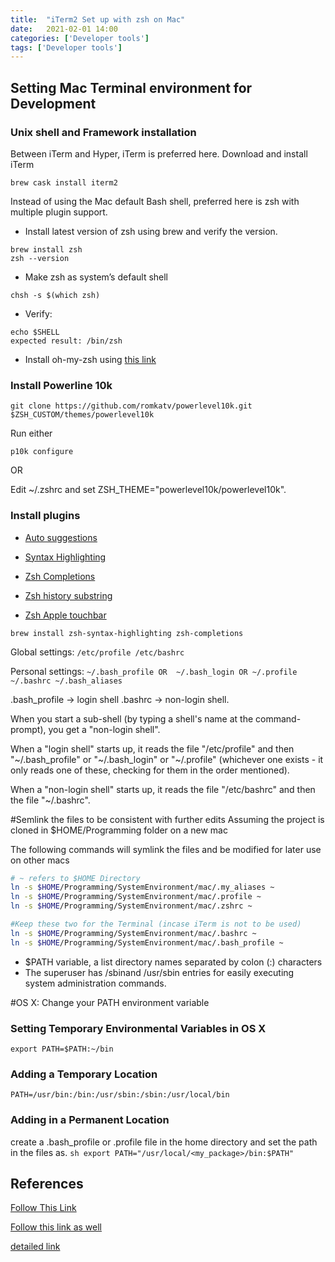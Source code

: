 ```yaml
---
title:  "iTerm2 Set up with zsh on Mac"
date:   2021-02-01 14:00
categories: ['Developer tools']
tags: ['Developer tools']
---
```


## Setting Mac Terminal environment for Development

### Unix shell and Framework installation

Between iTerm and Hyper, iTerm is preferred here. Download and install iTerm
```
brew cask install iterm2
```

Instead of using the Mac default Bash shell, preferred here is zsh with multiple plugin support.

* Install latest version of zsh using brew and verify the version.

```
brew install zsh
zsh --version
```

* Make zsh as system’s default shell

```
chsh -s $(which zsh)
```
* Verify:

```
echo $SHELL
expected result: /bin/zsh
```

* Install oh-my-zsh using [this link](https://ohmyz.sh/#install)

### Install Powerline 10k

```
git clone https://github.com/romkatv/powerlevel10k.git $ZSH_CUSTOM/themes/powerlevel10k
```
Run either
```
p10k configure
```
OR

Edit ~/.zshrc and set ZSH_THEME="powerlevel10k/powerlevel10k".


### Install plugins

* [Auto suggestions](https://github.com/zsh-users/zsh-autosuggestions/blob/master/INSTALL.md#oh-my-zsh)

* [Syntax Highlighting](https://github.com/zsh-users/zsh-syntax-highlighting/blob/master/INSTALL.md)

* [Zsh Completions](https://github.com/zsh-users/zsh-completions/#Manual%20installation)

* [Zsh history substring](https://github.com/zsh-users/zsh-history-substring-search)

* [Zsh Apple touchbar](https://github.com/zsh-users/zsh-apple-touchbar)
```
brew install zsh-syntax-highlighting zsh-completions
```

Global settings:
`
/etc/profile
/etc/bashrc
`

Personal settings:
`
~/.bash_profile OR  ~/.bash_login OR ~/.profile
~/.bashrc
~/.bash_aliases
`

.bash_profile ->  login shell
.bashrc -> non-login shell.

When you start a sub-shell (by typing a shell's name at the command-prompt), you get a "non-login shell".

When a "login shell" starts up, it reads the file
"/etc/profile" and
then "~/.bash_profile" or "~/.bash_login" or "~/.profile"
(whichever one exists - it only reads one of these, checking for them in the order mentioned).

When a "non-login shell" starts up, it reads the file "/etc/bashrc" and then the file "~/.bashrc".

#Semlink the files to be consistent with further edits
Assuming the project is cloned in $HOME/Programming folder on a new mac

The following commands will symlink the files and be modified for later use on other macs
```sh
# ~ refers to $HOME Directory
ln -s $HOME/Programming/SystemEnvironment/mac/.my_aliases ~
ln -s $HOME/Programming/SystemEnvironment/mac/.profile ~
ln -s $HOME/Programming/SystemEnvironment/mac/.zshrc ~

#Keep these two for the Terminal (incase iTerm is not to be used)
ln -s $HOME/Programming/SystemEnvironment/mac/.bashrc ~
ln -s $HOME/Programming/SystemEnvironment/mac/.bash_profile ~
```

* $PATH variable, a list directory names separated by colon (:) characters
* The superuser has /sbinand /usr/sbin entries for easily executing system administration commands.


#OS X: Change your PATH environment variable

### Setting Temporary Environmental Variables in OS X
`export PATH=$PATH:~/bin`

### Adding a Temporary Location
`PATH=/usr/bin:/bin:/usr/sbin:/sbin:/usr/local/bin`

### Adding in a Permanent Location
create a .bash_profile or .profile file in the home directory and set the path in the files as.
`sh export PATH="/usr/local/<my_package>/bin:$PATH" `



## References

[Follow This Link](https://medium.com/swlh/power-up-your-terminal-using-oh-my-zsh-iterm2-c5a03f73a9fb)

[Follow this link as well](https://towardsdatascience.com/customising-the-mac-terminal-to-increase-productivity-and-improve-the-interface-894f6d86d573)

[detailed link](https://towardsdatascience.com/the-ultimate-guide-to-your-terminal-makeover-e11f9b87ac99)
